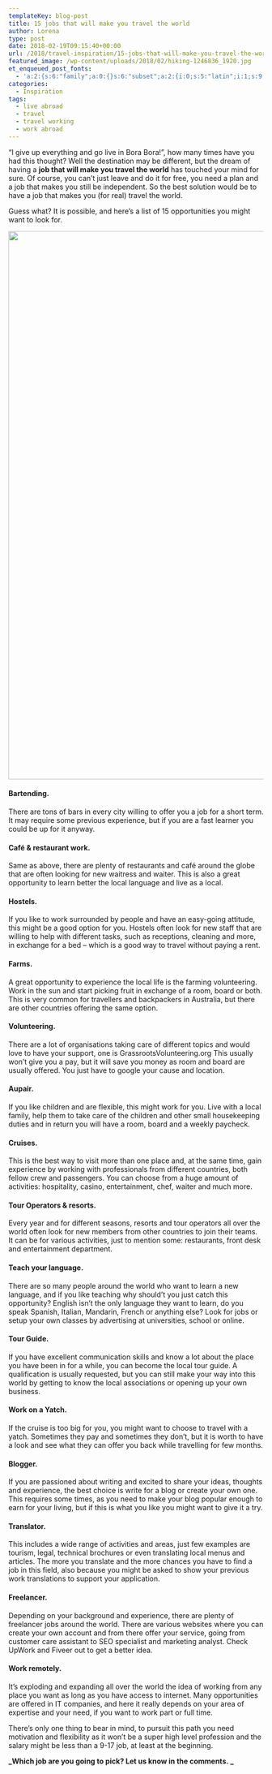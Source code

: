 ```yaml
---
templateKey: blog-post
title: 15 jobs that will make you travel the world
author: Lorena
type: post
date: 2018-02-19T09:15:40+00:00
url: /2018/travel-inspiration/15-jobs-that-will-make-you-travel-the-world/
featured_image: /wp-content/uploads/2018/02/hiking-1246836_1920.jpg
et_enqueued_post_fonts:
  - 'a:2:{s:6:"family";a:0:{}s:6:"subset";a:2:{i:0;s:5:"latin";i:1;s:9:"latin-ext";}}'
categories:
  - Inspiration
tags:
  - live abroad
  - travel
  - travel working
  - work abroad
---
```


&#8220;I give up everything and go live in Bora Bora!&#8221;, how many times have you had this thought? Well the destination may be different, but the dream of having a **job that will make you travel the world** has touched your mind for sure. Of course, you can&#8217;t just leave and do it for free, you need a plan and a job that makes you still be independent. So the best solution would be to have a job that makes you (for real) travel the world.

Guess what? It is possible, and here&#8217;s a list of 15 opportunities you might want to look for.

<img class="aligncenter size-full wp-image-725" src="http://localhost/thexpatmagazine-wp/wp-content/uploads/2018/02/hiking-1246836_1920.jpg" alt="" width="1920" height="1081" srcset="http://localhost/thexpatmagazine-wp/wp-content/uploads/2018/02/hiking-1246836_1920.jpg 1200w, http://localhost/thexpatmagazine-wp/wp-content/uploads/2018/02/hiking-1246836_1920-300x169.jpg 300w, http://localhost/thexpatmagazine-wp/wp-content/uploads/2018/02/hiking-1246836_1920-768x432.jpg 768w, http://localhost/thexpatmagazine-wp/wp-content/uploads/2018/02/hiking-1246836_1920-1024x577.jpg 1024w, http://localhost/thexpatmagazine-wp/wp-content/uploads/2018/02/hiking-1246836_1920-1080x608.jpg 1080w" sizes="(max-width: 1920px) 100vw, 1920px" />

#### **Bartending.**

There are tons of bars in every city willing to offer you a job for a short term. It may require some previous experience, but if you are a fast learner you could be up for it anyway.

#### **Café & restaurant work.**

Same as above, there are plenty of restaurants and café around the globe that are often looking for new waitress and waiter. This is also a great opportunity to learn better the local language and live as a local.

#### **Hostels.**

If you like to work surrounded by people and have an easy-going attitude, this might be a good option for you. Hostels often look for new staff that are willing to help with different tasks, such as receptions, cleaning and more, in exchange for a bed &#8211; which is a good way to travel without paying a rent.

#### **Farms.**

A great opportunity to experience the local life is the farming volunteering. Work in the sun and start picking fruit in exchange of a room, board or both. This is very common for travellers and backpackers in Australia, but there are other countries offering the same option.

#### **Volunteering.**

There are a lot of organisations taking care of different topics and would love to have your support, one is GrassrootsVolunteering.org This usually won&#8217;t give you a pay, but it will save you money as room and board are usually offered. You just have to google your cause and location.

#### **Aupair.**

If you like children and are flexible, this might work for you. Live with a local family, help them to take care of the children and other small housekeeping duties and in return you will have a room, board and a weekly paycheck.

#### **Cruises.**

This is the best way to visit more than one place and, at the same time, gain experience by working with professionals from different countries, both fellow crew and passengers. You can choose from a huge amount of activities: hospitality, casino, entertainment, chef, waiter and much more.

#### **Tour Operators & resorts.**

Every year and for different seasons, resorts and tour operators all over the world often look for new members from other countries to join their teams. It can be for various activities, just to mention some: restaurants, front desk and entertainment department.

#### **Teach your language.**

There are so many people around the world who want to learn a new language, and if you like teaching why should&#8217;t you just catch this opportunity? English isn&#8217;t the only language they want to learn, do you speak Spanish, Italian, Mandarin, French or anything else? Look for jobs or setup your own classes by advertising at universities, school or online.

#### **Tour Guide.**

If you have excellent communication skills and know a lot about the place you have been in for a while, you can become the local tour guide. A qualification is usually requested, but you can still make your way into this world by getting to know the local associations or opening up your own business.

#### **Work on a Yatch.**

If the cruise is too big for you, you might want to choose to travel with a yatch. Sometimes they pay and sometimes they don&#8217;t, but it is worth to have a look and see what they can offer you back while travelling for few months.

#### **Blogger.**

If you are passioned about writing and excited to share your ideas, thoughts and experience, the best choice is write for a blog or create your own one. This requires some times, as you need to make your blog popular enough to earn for your living, but if this is what you like you might want to give it a try.

#### **Translator.**

This includes a wide range of activities and areas, just few examples are tourism, legal, technical brochures or even translating local menus and articles. The more you translate and the more chances you have to find a job in this field, also because you might be asked to show your previous work translations to support your application.

#### **Freelancer.**

Depending on your background and experience, there are plenty of freelancer jobs around the world. There are various websites where you can create your own account and from there offer your service, going from customer care assistant to SEO specialist and marketing analyst. Check UpWork and Fiveer out to get a better idea.

#### **Work remotely.**

It&#8217;s exploding and expanding all over the world the idea of working from any place you want as long as you have access to internet. Many opportunities are offered in IT companies, and here it really depends on your area of expertise and your need, if you want to work part or full time.

There&#8217;s only one thing to bear in mind, to pursuit this path you need motivation and flexibility as it won&#8217;t be a super high level profession and the salary might be less than a 9-17 job, at least at the beginning.

**_Which job are you going to pick? Let us know in the comments. _**

&nbsp;

&nbsp;

&nbsp;
